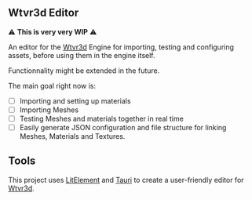 ## Wtvr3d Editor

:warning: **This is very very WIP** :warning:

An editor for the [Wtvr3d](https://github.com/wtvr-engine/wtvr3d) Engine for importing, testing and configuring assets, before using them in the engine itself.

Functionnality might be extended in the future.

The main goal right now is:

 - [ ] Importing and setting up materials
 - [ ] Importing Meshes
 - [ ] Testing Meshes and materials together in real time
 - [ ] Easily generate JSON configuration and file structure for linking Meshes, Materials and Textures.

## Tools

This project uses [LitElement](https://lit-element.polymer-project.org/) and [Tauri](https://tauri.studio/en/) to create a user-friendly editor for [Wtvr3d](https://github.com/wtvr-engine/wtvr3d).